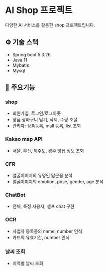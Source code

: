 # AI Shop 프로젝트
다양한 AI 서비스를 활용한 shop 프로젝트입니다.

## ⚙ 기술 스택
- Spring boot 5.3.26
- Java 11
- Mybatis
- Mysql

## 📌 주요기능
### shop
- 회원가입, 로그인/로그아웃
- 상품 장바구니 담기, 삭제, 수량 조절
- 관리자: 상품등록, mall 등록, list 조회

### Kakao map API
- 서울, 부산, 제주도, 경주 맛집 정보 조회

### CFR
- 얼굴이미지의 유명인 닮은꼴 분석
- 얼굴이미지의 emotion, pose, gender, age 분석

### ChatBot
- 전체, 특정 사용자, 셀프 chat 구현

### OCR
- 사업자 등록증의 name, number 인식
- 카드의 유효기간, number 인식

### 날씨 조회
- 지역별 날씨 조회